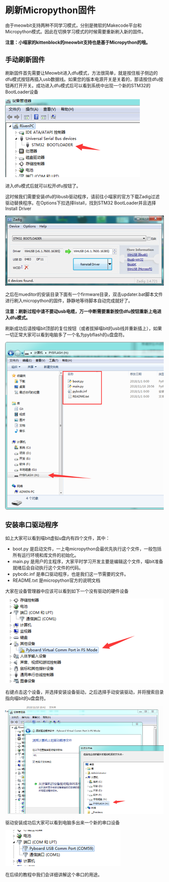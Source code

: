 # 刷新Micropython固件

由于meowbit支持两种不同学习模式，分别是微软的Makecode平台和Micropython模式。因此在切换学习模式的时候需要重新刷入新的固件。

**注意：小喵家的kittenblock的meowbit支持也是基于Micropython的哦。**

## 手动刷新固件

刷新固件首先需要让Meowbit进入dfu模式，方法很简单，就是按住板子侧边的dfu模式按钮再插入usb数据线。如果您的版本电源开关是关着的，那请按住dfu按钮再打开开关。成功进入dfu模式后可以看到系统中出现一个新的STM32的BootLoader设备

![](./image/c2_01.png)

进入dfu模式后就可以松开dfu按钮了。

这时候我们需要安装dfu的libusb驱动程序，请前往小喵家的官方下载Zadig过滤驱动替换程序。在Options下拉选择listall，找到STM32 BootLoader并且选择Install Driver

![](./image/c2_02.png)

之后在mueditor的安装目录下面有一个firmware目录，双击updater.bat脚本文件进行刷入micropython的固件，静静地等待脚本自动完成就好了。

**注意：刷新过程中请不要动usb电缆，万一中断需要重新按住dfu按钮重新上电进入dfu模式。**

刷新成功后请按喵bit顶部的复位按钮（或者拔掉喵bit的usb线并重新插上），如果一切正常大家可以看到电脑多了一个名为pybflash的u盘盘符。

![](./image/c2_03.png)

## 安装串口驱动程序

如上大家可以看到喵bit虚拟u盘内有四个文件，其中：

- boot.py 是启动文件，一上电micropython会最优先执行这个文件，一般包括所有运行环境和库文件的初始化。
- main.py 是用户的主程序，大家平时学习开发主要是编辑这个文件，喵bit准备就绪后会自动执行这个文件的代码。
- pybcdc.inf 是串口驱动程序，也是我们这一节需要的文件。
- README.txt 是micropython官方的说明文档

大家在设备管理器中应该可以看到如下一个没有驱动的硬件设备

![](./image/c2_04.png)

右键点击这个设备，并选择安装设备驱动，之后选择手动安装驱动，并将搜索目录指向喵bit的u盘盘符。

![](./image/c2_05.png)

驱动安装成功后大家可以看到电脑多出来一个新的串口设备

![](./image/c2_06.png)

在后续的教程中我们会详细讲解这个串口的用途。